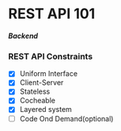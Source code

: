 # REST API 101

**_Backend_**

### REST API Constraints

- [x] Uniform Interface
- [x] Client-Server
- [x] Stateless
- [x] Cocheable
- [x] Layered system
- [ ] Code Ond Demand(optional)
